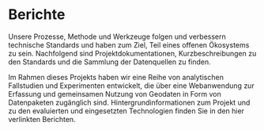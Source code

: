 # Berichte

Unsere Prozesse, Methode und Werkzeuge folgen und verbessern technische Standards und haben zum Ziel, Teil eines offenen Ökosystems zu sein. Nachfolgend sind Projektdokumentationen, Kurzbeschreibungen zu den Standards und die Sammlung der Datenquellen zu finden.

Im Rahmen dieses Projekts haben wir eine Reihe von analytischen Fallstudien und Experimenten entwickelt, die über eine Webanwendung zur Erfassung und gemeinsamen Nutzung von Geodaten in Form von Datenpaketen zugänglich sind. Hintergrundinformationen zum Projekt und zu den evaluierten und eingesetzten Technologien finden Sie in den hier verlinkten Berichten.

<br>